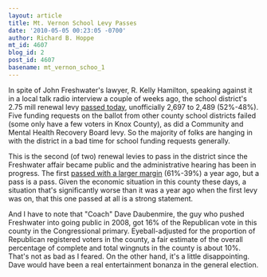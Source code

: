 ```yaml
---
layout: article
title: Mt. Vernon School Levy Passes
date: '2010-05-05 00:23:05 -0700'
author: Richard B. Hoppe
mt_id: 4607
blog_id: 2
post_id: 4607
basename: mt_vernon_schoo_1
---
```

In spite of John Freshwater's lawyer, R. Kelly Hamilton, speaking against it in a local talk radio interview a couple of weeks ago, the school district's 2.75 mill renewal levy [passed today](http://www.mountvernonnews.com/local/10/primary/levies-issues-results), unofficially 2,697 to 2,489 (52%-48%). Five funding requests on the ballot from other county school districts failed (some only have a few voters in Knox County), as did a Community and Mental Health Recovery Board levy. So the majority of folks are hanging in with the district in a bad time for school funding requests generally.

This is the second (of two) renewal levies to pass in the district since the Freshwater affair became public and the administrative hearing has been in progress.  The first [passed with a larger margin](http://pandasthumb.org/archives/2009/05/mt-vernon-oh-sc.html) (61%-39%) a year ago, but a pass is a pass.  Given the economic situation in this county these days, a situation that's significantly worse than it was a year ago when the first levy was on, that this one passed at all is a strong statement.

And I have to note that "Coach" Dave Daubenmire, the guy who pushed Freshwater into going public in 2008, got 16% of the Republican vote in this county in the Congressional primary.  Eyeball-adjusted for the proportion of Republican registered voters in the county, a fair estimate of the overall percentage of complete and total wingnuts in the county is about 10%.  That's not as bad as I feared.  On the other hand, it's a little disappointing.  Dave would have been a real entertainment bonanza in the general election.
